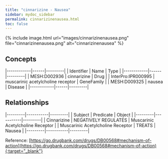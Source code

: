 ```yaml
---
title: "cinnarizine - Nausea"
sidebar: mydoc_sidebar
permalink: cinnarizinenausea.html
toc: false 
---
```


{% include image.html url="images/cinnarizinenausea.png" file="cinnarizinenausea.png" alt="cinnarizinenausea" %}

## Concepts

|------------|------|---------|
| Identifier | Name | Type    |
|------------|------|---------|
| MESH:D002936 | cinnarizine | Drug |
| InterPro:IPR000995 | muscarinic acetylcholine receptor | GeneFamily |
| MESH:D009325 | nausea | Disease |
|------------|------|---------|

## Relationships

|---------|-----------|---------|
| Subject | Predicate | Object  |
|---------|-----------|---------|
| Cinnarizine | NEGATIVELY REGULATES | Muscarinic Acetylcholine Receptor |
| Muscarinic Acetylcholine Receptor | TREATS | Nausea |
|---------|-----------|---------|

Reference: [https://go.drugbank.com/drugs/DB00568#mechanism-of-action](https://go.drugbank.com/drugs/DB00568#mechanism-of-action){:target="_blank"}